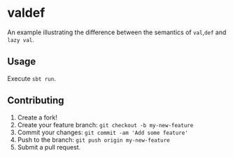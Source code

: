 # valdef

An example illustrating the difference between the semantics of `val`,`def` and `lazy val`.

## Usage

Execute `sbt run`.

## Contributing

1. Create a fork!
2. Create your feature branch: `git checkout -b my-new-feature`
3. Commit your changes: `git commit -am 'Add some feature'`
4. Push to the branch: `git push origin my-new-feature`
5. Submit a pull request.

